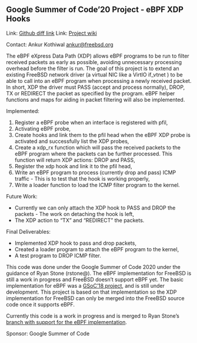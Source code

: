 ## Google Summer of Code’20 Project - eBPF XDP Hooks ##

Link: [Github diff link](https://github.com/Ankurk99/freebsd/tree/ebpf-import)
Link: [Project wiki](https://wiki.freebsd.org/SummerOfCode2020Projects/eBPFXDPHooksl)

Contact: Ankur Kothiwal <ankur@freebsd.org>

The eBPF eXpress Data Path (XDP) allows eBPF programs to be run to filter
received packets as early as possible, avoiding unnecessary processing
overhead before the filter is run. The goal of this project is to extend an
existing FreeBSD network driver (a virtual NIC like a VirtIO if_vtnet ) to
be able to call into an eBPF program when processing a newly received
packet. In short, XDP the driver must PASS (accept and process normally), DROP,
TX or REDIRECT the packet as specified by the program. eBPF helper
functions and maps for aiding in packet filtering will also be
implemented.

Implemented:
1. Register a eBPF probe when an interface is registered with pfil,
2. Activating eBPF probe,
3. Create hooks and link them to the pfil head when the eBPF XDP probe is
activated and successfully list the XDP probes,
4. Create a xdp_rx function which will pass the received packets to the
eBPF program where the packets can be further processed. This function will
return XDP actions: DROP and PASS,
5. Register the xdp hook and link it to the pfil head,
6. Write an eBPF program to process (currently drop and pass) ICMP traffic -
This is to test that the hook is working properly,
7. Write a loader function to load the ICMP filter program to the kernel.

Future Work:
- Currently we can only attach the XDP hook to PASS and DROP the packets -
The work on detaching the hook is left,
- The XDP action to “TX” and “REDIRECT” the packets.

Final Deliverables:
- Implemented XDP hook to pass and drop packets,
- Created a loader program to attach the eBPF program to the kernel,
- A test program to DROP ICMP filter.

This code was done under the Google Summer of Code 2020 under the guidance
of Ryan Stone (rstone@). The eBPF implementation for FreeBSD
is still a work in progress and FreeBSD doesn’t support eBPF yet. The
basic implementation for eBPF was a [GSoC’18 project](https://wiki.freebsd.org/SummerOfCode2018Projects/eBPF), 
and is still under development. This project is based on that implementation so the XDP
implementation for FreeBSD can only be merged into the FreeBSD source code
once it supports eBPF.

Currently this code is a work in progress and is merged to Ryan Stone’s
[branch with support for the eBPF implementation](https://github.com/rysto32/freebsd/tree/ebpf-import).

Sponsor: Google Summer of Code
